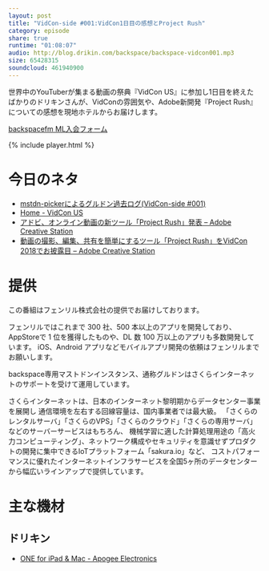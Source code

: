 ```yaml
---
layout: post
title: "VidCon-side #001:VidCon1日目の感想とProject Rush"
category: episode
share: true
runtime: "01:08:07"
audio: http://blog.drikin.com/backspace/backspace-vidcon001.mp3
size: 65428315
soundcloud: 461940900
---
```


世界中のYouTuberが集まる動画の祭典『VidCon US』に参加し1日目を終えたばかりのドリキンさんが、VidConの雰囲気や、Adobe新開発『Project Rush』についての感想を現地ホテルからお届けします。

[backspacefm ML入会フォーム](http://backspace.us11.list-manage.com/subscribe?u=09c933bd3997c1d16dbed156a&id=84b6529b91)

{% include player.html %}

# 今日のネタ
* [mstdn-pickerによるグルドン過去ログ(VidCon-side #001)](https://rbtnn.github.io/mstdn-picker/?instance=mstdn.guru&since_id=100247240865352237&max_id=100247517304157492)
* [Home - VidCon US](http://vidcon.com/)
* [アドビ、オンライン動画の新ツール「Project Rush」発表 – Adobe Creative Station](https://blogs.adobe.com/creativestation/video-introducing-project-rush-new-way-create-share-online-video)
* [動画の撮影、編集、共有を簡単にするツール「Project Rush」をVidCon 2018でお披露目 – Adobe Creative Station](https://blogs.adobe.com/creativestation/shoot-edit-share-unveiling-project-rush-at-vidcon-2018)

# 提供

この番組はフェンリル株式会社の提供でお届けしております。

フェンリルではこれまで 300 社、500 本以上のアプリを開発しており、AppStoreで 1 位を獲得したものや、DL 数 100 万以上のアプリも多数開発しています。
iOS、Android アプリなどモバイルアプリ開発の依頼はフェンリルまでお願いします。

backspace専用マストドンインスタンス、通称グルドンはさくらインターネットのサポートを受けて運用しています。

さくらインターネットは、日本のインターネット黎明期からデータセンター事業を展開し
通信環境を左右する回線容量は、国内事業者では最大級。
「さくらのレンタルサーバ」「さくらのVPS」「さくらのクラウド」「さくらの専用サーバ」などのサーバーサービスはもちろん、
機械学習に適した計算処理用途の「高火力コンピューティング」、ネットワーク構成やセキュリティを意識せずプロダクトの開発に集中できるIoTプラットフォーム「sakura.io」など、
コストパフォーマンスに優れたインターネットインフラサービスを全国5ヶ所のデータセンターから幅広いラインアップで提供しています。

# 主な機材

## ドリキン
* [ONE for iPad & Mac - Apogee Electronics](http://amzn.to/2DJVyyj)
